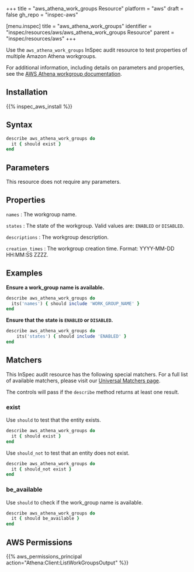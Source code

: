 +++
title = "aws_athena_work_groups Resource"
platform = "aws"
draft = false
gh_repo = "inspec-aws"

[menu.inspec]
title = "aws_athena_work_groups"
identifier = "inspec/resources/aws/aws_athena_work_groups Resource"
parent = "inspec/resources/aws"
+++

Use the `aws_athena_work_groups` InSpec audit resource to test properties of multiple Amazon Athena workgroups.

For additional information, including details on parameters and properties, see the [AWS Athena workgroup documentation](https://docs.aws.amazon.com/AWSCloudFormation/latest/UserGuide/aws-resource-athena-workgroup.html).

## Installation

{{% inspec_aws_install %}}

## Syntax

```ruby
describe aws_athena_work_groups do
  it { should exist }
end
```

## Parameters

This resource does not require any parameters.

## Properties

`names`
: The workgroup name.

`states`
: The state of the workgroup. Valid values are: `ENABLED` or `DISABLED`.

`descriptions`
: The workgroup description.

`creation_times`
: The workgroup creation time. Format: YYYY-MM-DD HH:MM:SS ZZZZ.

## Examples

**Ensure a work_group name is available.**

```ruby
describe aws_athena_work_groups do
  its('names') { should include 'WORK_GROUP_NAME' }
end
```

**Ensure that the state is `ENABLED` or `DISABLED`.**

```ruby
describe aws_athena_work_groups do
    its('states') { should include 'ENABLED' }
end
```

## Matchers

This InSpec audit resource has the following special matchers. For a full list of available matchers, please visit our [Universal Matchers page](https://www.inspec.io/docs/reference/matchers/).

The controls will pass if the `describe` method returns at least one result.

### exist

Use `should` to test that the entity exists.

```ruby
describe aws_athena_work_groups do
  it { should exist }
end
```

Use `should_not` to test that an entity does not exist.

```ruby
describe aws_athena_work_groups do
  it { should_not exist }
end
```

### be_available

Use `should` to check if the work_group name is available.

```ruby
describe aws_athena_work_groups do
  it { should be_available }
end
```

## AWS Permissions

{{% aws_permissions_principal action="Athena:Client:ListWorkGroupsOutput" %}}
